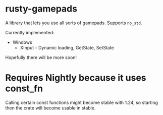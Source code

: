 # rusty-gamepads

A library that lets you use all sorts of gamepads. Supports `no_std`.

Currently implemented:

* Windows
  * XInput - Dynamic loading, GetState, SetState

Hopefully there will be more soon!

# Requires Nightly because it uses const_fn

Calling certain const functions might become stable with 1.24, so starting then
the crate will become usable in stable.
